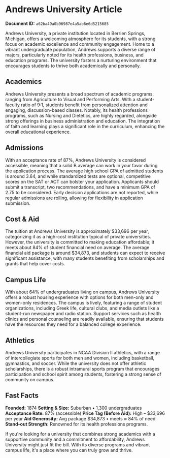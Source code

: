 # Andrews University Article

**Document ID:** `a62ba49a0b96987e4a5ab6e6d5215685`

Andrews University, a private institution located in Berrien Springs, Michigan, offers a welcoming atmosphere for its students, with a strong focus on academic excellence and community engagement. Home to a vibrant undergraduate population, Andrews supports a diverse range of majors, particularly noted for its health professions, business, and education programs. The university fosters a nurturing environment that encourages students to thrive both academically and personally.

## Academics
Andrews University presents a broad spectrum of academic programs, ranging from Agriculture to Visual and Performing Arts. With a student-faculty ratio of 9:1, students benefit from personalized attention and engaging, discussion-based classes. Notably, its health professions programs, such as Nursing and Dietetics, are highly regarded, alongside strong offerings in business administration and education. The integration of faith and learning plays a significant role in the curriculum, enhancing the overall educational experience.

## Admissions
With an acceptance rate of 87%, Andrews University is considered accessible, meaning that a solid B average can work in your favor during the application process. The average high school GPA of admitted students is around 3.64, and while standardized tests are optional, competitive scores on the SAT or ACT can bolster your application. Applicants should submit a transcript, two recommendations, and have a minimum GPA of 2.75 to be considered. Early decision applications are not reported, while regular admissions are rolling, allowing for flexibility in application submission.

## Cost & Aid
The tuition at Andrews University is approximately $33,696 per year, categorizing it as a high-cost institution typical of private universities. However, the university is committed to making education affordable; it meets about 84% of student financial need on average. The average financial aid package is around $34,873, and students can expect to receive significant assistance, with many students benefiting from scholarships and grants that help cover costs.

## Campus Life
With about 64% of undergraduates living on campus, Andrews University offers a robust housing experience with options for both men-only and women-only residences. The campus is lively, featuring a range of student organizations, including Greek life, cultural clubs, and media outlets like a student-run newspaper and radio station. Support services such as health clinics and personal counseling are readily available, ensuring that students have the resources they need for a balanced college experience.

## Athletics
Andrews University participates in NCAA Division II athletics, with a range of intercollegiate sports for both men and women, including basketball, gymnastics, and soccer. While the university does not offer athletic scholarships, there is a robust intramural sports program that encourages participation and school spirit among students, fostering a strong sense of community on campus.

## Fast Facts
**Founded:** 1874
**Setting & Size:** Suburban • 1,300 undergraduates
**Acceptance Rate:** 87% (accessible)
**Price Tag (Before Aid):** High – $33,696 per year
**Aid Generosity:** Avg package $34,873 • meets ≈ 84% of need
**Stand-out Strength:** Renowned for its health professions programs.

If you're looking for a university that combines strong academics with a supportive community and a commitment to affordability, Andrews University might just fit the bill. With its diverse programs and vibrant campus life, it's a place where you can truly grow and thrive.
